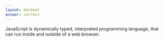 ```yaml
---
layout: minimal
answer: correct 
---
```


JavaScript is dynamically typed, interpreted programming language, that can run inside and outside of a web browser.
